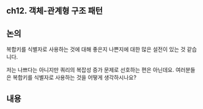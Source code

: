 ## ch12. 객체-관계형 구조 패턴

## 논의
복합키를 식별자로 사용하는 것에 대해 좋은지 나쁜지에 대한 많은 설전이 있는 것 같습니다.

저는 나쁘다는 아니지만 쿼리의 복잡성 증가 문제로 선호하는 편은 아닌데요. 
여러분들은 복합키를 식별자로 사용하는 것을 어떻게 생각하시나요?

## 내용
